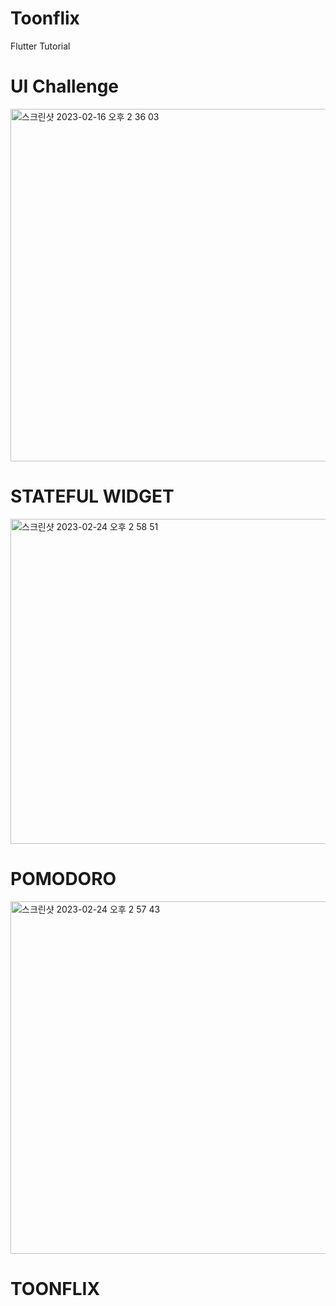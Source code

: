 # Toonflix

Flutter Tutorial

# UI Challenge
<img width="564" alt="스크린샷 2023-02-16 오후 2 36 03" src="https://user-images.githubusercontent.com/121790935/219277983-040ea6c3-6454-4d64-9e82-569ca5ec01d0.png">

# STATEFUL WIDGET
<img width="520" alt="스크린샷 2023-02-24 오후 2 58 51" src="https://user-images.githubusercontent.com/121790935/221104343-2838c1af-a3f3-474a-8044-0c56ac63edac.png">

# POMODORO
<img width="564" alt="스크린샷 2023-02-24 오후 2 57 43" src="https://user-images.githubusercontent.com/121790935/221104379-54cb2424-31fd-4665-a8fd-603630259b00.png">

# TOONFLIX

